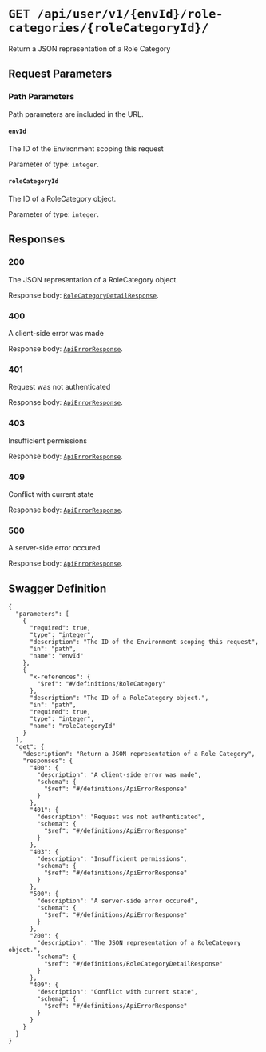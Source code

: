 # `GET /api/user/v1/{envId}/role-categories/{roleCategoryId}/` #

Return a JSON representation of a Role Category

## Request Parameters #

### Path Parameters ###

Path parameters are included in the URL.

#### `envId` ####

The ID of the Environment scoping this request

Parameter of type: `integer`.


#### `roleCategoryId` ####

The ID of a RoleCategory object.

Parameter of type: `integer`.










## Responses ##


### 200 ###

The JSON representation of a RoleCategory object.

Response body: [`RoleCategoryDetailResponse`](./../../../../../../../definitions/RoleCategoryDetailResponse.mkd).


### 400 ###

A client-side error was made

Response body: [`ApiErrorResponse`](./../../../../../../../definitions/ApiErrorResponse.mkd).


### 401 ###

Request was not authenticated

Response body: [`ApiErrorResponse`](./../../../../../../../definitions/ApiErrorResponse.mkd).


### 403 ###

Insufficient permissions

Response body: [`ApiErrorResponse`](./../../../../../../../definitions/ApiErrorResponse.mkd).


### 409 ###

Conflict with current state

Response body: [`ApiErrorResponse`](./../../../../../../../definitions/ApiErrorResponse.mkd).


### 500 ###

A server-side error occured

Response body: [`ApiErrorResponse`](./../../../../../../../definitions/ApiErrorResponse.mkd).




## Swagger Definition ##

    {
      "parameters": [
        {
          "required": true, 
          "type": "integer", 
          "description": "The ID of the Environment scoping this request", 
          "in": "path", 
          "name": "envId"
        }, 
        {
          "x-references": {
            "$ref": "#/definitions/RoleCategory"
          }, 
          "description": "The ID of a RoleCategory object.", 
          "in": "path", 
          "required": true, 
          "type": "integer", 
          "name": "roleCategoryId"
        }
      ], 
      "get": {
        "description": "Return a JSON representation of a Role Category", 
        "responses": {
          "400": {
            "description": "A client-side error was made", 
            "schema": {
              "$ref": "#/definitions/ApiErrorResponse"
            }
          }, 
          "401": {
            "description": "Request was not authenticated", 
            "schema": {
              "$ref": "#/definitions/ApiErrorResponse"
            }
          }, 
          "403": {
            "description": "Insufficient permissions", 
            "schema": {
              "$ref": "#/definitions/ApiErrorResponse"
            }
          }, 
          "500": {
            "description": "A server-side error occured", 
            "schema": {
              "$ref": "#/definitions/ApiErrorResponse"
            }
          }, 
          "200": {
            "description": "The JSON representation of a RoleCategory object.", 
            "schema": {
              "$ref": "#/definitions/RoleCategoryDetailResponse"
            }
          }, 
          "409": {
            "description": "Conflict with current state", 
            "schema": {
              "$ref": "#/definitions/ApiErrorResponse"
            }
          }
        }
      }
    }